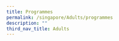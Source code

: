 ```yaml
---
title: Programmes
permalink: /singapore/Adults/programmes
description: ""
third_nav_title: Adults
---
```


